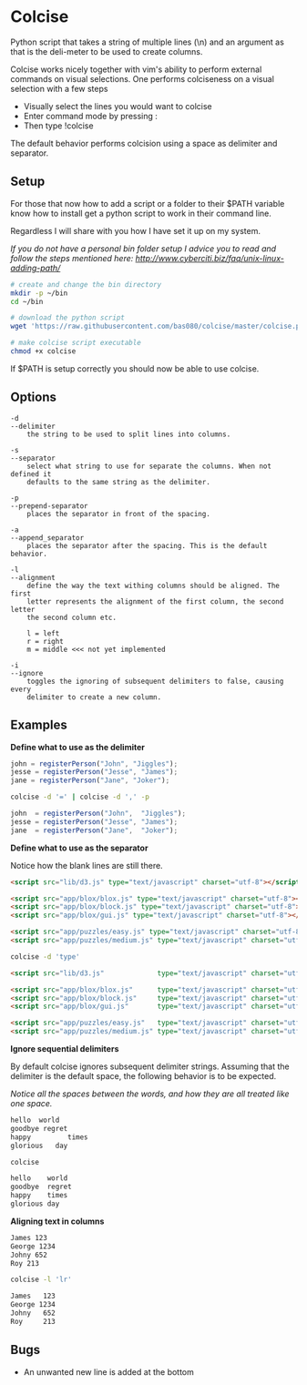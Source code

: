 # Colcise

Python script that takes a string of multiple lines (\n) and an argument as that
is the deli-meter to be used to create columns.

Colcise works nicely together with vim's ability to perform external commands on
visual selections. One performs colciseness on a visual selection with a few
steps

- Visually select the lines you would want to colcise
- Enter command mode by pressing :
- Then type !colcise

The default behavior performs colcision using a space as delimiter and
separator.

## Setup

For those that now how to add a script or a folder to their $PATH variable know
how to install get a python script to work in their command line.

Regardless I will share with you how I have set it up on my system.

*If you do not have a personal bin folder setup I advice you to read and follow
the steps mentioned here: http://www.cyberciti.biz/faq/unix-linux-adding-path/*

```bash
# create and change the bin directory
mkdir -p ~/bin
cd ~/bin

# download the python script
wget 'https://raw.githubusercontent.com/bas080/colcise/master/colcise.py' --output-file="colcise"

# make colcise script executable
chmod +x colcise
```

If $PATH is setup correctly you should now be able to use colcise.

## Options

    -d
    --delimiter
        the string to be used to split lines into columns.

    -s
    --separator
        select what string to use for separate the columns. When not defined it
        defaults to the same string as the delimiter.

    -p
    --prepend-separator
        places the separator in front of the spacing.

    -a
    --append_separator
        places the separator after the spacing. This is the default behavior.

    -l
    --alignment
        define the way the text withing columns should be aligned. The first
        letter represents the alignment of the first column, the second letter
        the second column etc.

        l = left
        r = right
        m = middle <<< not yet implemented

    -i
    --ignore
        toggles the ignoring of subsequent delimiters to false, causing every
        delimiter to create a new column.

## Examples

**Define what to use as the delimiter**

```javascript
john = registerPerson("John", "Jiggles");
jesse = registerPerson("Jesse", "James");
jane = registerPerson("Jane", "Joker");
```
```bash
colcise -d '=' | colcise -d ',' -p
```
```javascript
john  = registerPerson("John",  "Jiggles");
jesse = registerPerson("Jesse", "James");
jane  = registerPerson("Jane",  "Joker");

```

**Define what to use as the separator**

Notice how the blank lines are still there.

```html
<script src="lib/d3.js" type="text/javascript" charset="utf-8"></script>

<script src="app/blox/blox.js" type="text/javascript" charset="utf-8"></script>
<script src="app/blox/block.js" type="text/javascript" charset="utf-8"></script>
<script src="app/blox/gui.js" type="text/javascript" charset="utf-8"></script>

<script src="app/puzzles/easy.js" type="text/javascript" charset="utf-8"></script>
<script src="app/puzzles/medium.js" type="text/javascript" charset="utf-8"></script>
```
```bash
colcise -d 'type'
```
```html
<script src="lib/d3.js"             type="text/javascript" charset="utf-8"></script>

<script src="app/blox/blox.js"      type="text/javascript" charset="utf-8"></script>
<script src="app/blox/block.js"     type="text/javascript" charset="utf-8"></script>
<script src="app/blox/gui.js"       type="text/javascript" charset="utf-8"></script>

<script src="app/puzzles/easy.js"   type="text/javascript" charset="utf-8"></script>
<script src="app/puzzles/medium.js" type="text/javascript" charset="utf-8"></script>
```

**Ignore sequential delimiters**

By default colcise ignores subsequent delimiter strings. Assuming that the
delimiter is the default space, the following behavior is to be expected.

*Notice all the spaces between the words, and how they are all treated like one space.*

```txt
hello  world
goodbye regret
happy         times
glorious   day
```
```bash
colcise
```
```txt
hello    world
goodbye  regret
happy    times
glorious day
```

**Aligning text in columns**

```txt
James 123
George 1234
Johny 652
Roy 213
```
```bash
colcise -l 'lr'
```
```txt
James   123
George 1234
Johny   652
Roy     213
```

## Bugs
- An unwanted new line is added at the bottom
